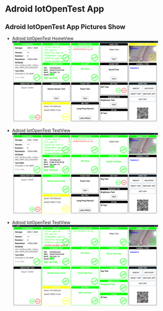 # Adroid IotOpenTest App

## Adroid IotOpenTest App Pictures Show
- Adroid IotOpenTest HomeView
![Adroid IotOpenTest Home View](./Documents/pictures/home_page.png)

- Adroid IotOpenTest TestView
![Adroid IotOpenTest Test View](./Documents/pictures/test_page-1.png)

- Adroid IotOpenTest TestView
![Adroid IotOpenTest Test View](./Documents/pictures/test_page-2.png)